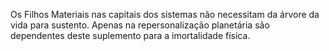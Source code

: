 ﻿Os Filhos Materiais nas capitais dos sistemas não necessitam da árvore da vida para sustento. Apenas na repersonalização planetária são dependentes deste suplemento para a imortalidade física.